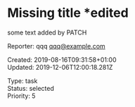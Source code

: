 # Missing title *edited

some text added by PATCH

Reporter: qqq <qqq@example.com>  

Created: 2019-08-16T09:31:58+01:00  
Updated: 2019-12-06T12:00:18.281Z

Type: task  
Status: selected  
Priority: 5
